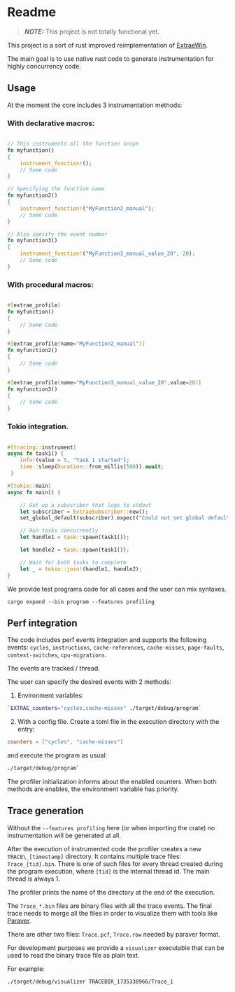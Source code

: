 # Readme

> **_NOTE:_**  This project is not totally functional yet.

This project is a sort of rust improved reimplementation of
[ExtraeWin](https://github.com/Ergus/ExtraeWin).

The main goal is to use native rust code to generate instrumentation
for highly concurrency code.

## Usage

At the moment the core includes 3 instrumentation methods:

### With declarative macros:

```rust

// This instruments all the function scope
fn myfunction()
{
    instrument_function!(); 
    // Some code
}

// Specifying the function name
fn myfunction2()
{
    instrument_function!("MyFunction2_manual");
    // Some code
}

// Also specify the event number
fn myfunction3()
{
    instrument_function!("MyFunction3_manual_value_20", 20);
    // Some code
}
```

### With procedural macros:

```rust

#[extrae_profile]
fn myfunction()
{
    // Some code
}

#[extrae_profile(name="MyFunction2_manual")]
fn myfunction2()
{
    // Some code
}

#[extrae_profile(name="MyFunction3_manual_value_20",value=20)]
fn myfunction3()
{
    // Some code
}
```

### Tokio integration.

```rust

#[tracing::instrument]
async fn task1() {
    info!(value = 5, "Task 1 started");
    time::sleep(Duration::from_millis(500)).await;
 }

#[tokio::main]
async fn main() {

    // Set up a subscriber that logs to stdout
    let subscriber = ExtraeSubscriber::new();
    set_global_default(subscriber).expect("Could not set global default subscriber");

    // Run tasks concurrently
    let handle1 = task::spawn(task1());

    let handle2 = task::spawn(task1());

    // Wait for both tasks to complete
    let _ = tokio::join!(handle1, handle2);
}

```

We provide test programs code for all cases and the user can mix
syntaxes.


```shell
cargo expand --bin program --features profiling
```

## Perf integration

The code includes perf events integration and supports the following
events: `cycles`, `instructions`, `cache-references`, `cache-misses`,
`page-faults`, `context-switches`, `cpu-migrations`.

The events are tracked / thread.

The user can specify the desired events with 2 methods:

1. Environment variables:
```bash
`EXTRAE_counters="cycles,cache-misses" ./target/debug/program`
```

2. With a config file. Create a toml file in the execution directory
   with the entry:

```toml
counters = ["cycles", "cache-misses"]
```

and execute the program as usual:
```bash
./target/debug/program`
```

The profiler initialization informs about the enabled counters.
When both methods are enables, the environment variable has priority.

## Trace generation

Without the `--features profiling` here (or when importing the crate)
no instrumentation will be generated at all.

After the execution of instrumented code the profiler creates a new
`TRACE\_[timestamp]` directory. It contains multiple trace files:
`Trace_[tid].bin`. There is one of such files for every thread created
during the program execution, where `[tid]` is the internal thread
id. The main thread is always 1.

The profiler prints the name of the directory at the end of the
execution.

The `Trace_*.bin` files are binary files with all the trace events. The
final trace needs to merge all the files in order to visualize them
with tools like [Paraver](https://tools.bsc.es/paraver).

There are other two files: `Trace.pcf`, `Trace.row` needed by paraver
format.

For development purposes we provide a `visualizer` executable that can
be used to read the binary trace file as plain text.

For example:

```shell
./target/debug/visualizer TRACEDIR_1735338966/Trace_1
```

